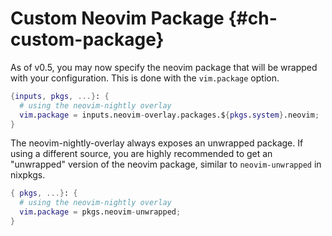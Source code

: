 # Custom Neovim Package {#ch-custom-package}

As of v0.5, you may now specify the neovim package that will be wrapped with your configuration. This is done with the `vim.package` option.

```nix
{inputs, pkgs, ...}: {
  # using the neovim-nightly overlay
  vim.package = inputs.neovim-overlay.packages.${pkgs.system}.neovim;
}
```

The neovim-nightly-overlay always exposes an unwrapped package. If using a different source, you are highly
recommended to get an "unwrapped" version of the neovim package, similar to `neovim-unwrapped` in nixpkgs.

```nix
{ pkgs, ...}: {
  # using the neovim-nightly overlay
  vim.package = pkgs.neovim-unwrapped;
}
```
